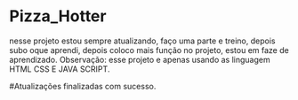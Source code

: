 # Pizza_Hotter
nesse projeto estou sempre atualizando, faço uma parte e treino, depois subo oque aprendi, depois coloco mais função no projeto, estou em faze de aprendizado.
Observação:
esse projeto e apenas usando as linguagem HTML CSS E JAVA SCRIPT.

#Atualizações finalizadas com sucesso.

